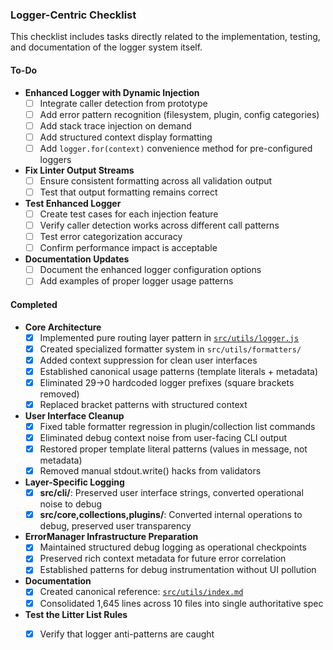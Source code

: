 ### Logger-Centric Checklist

This checklist includes tasks directly related to the implementation, testing, and documentation of the logger system itself.

#### To-Do

- **Enhanced Logger with Dynamic Injection**
  - [ ] Integrate caller detection from prototype
  - [ ] Add error pattern recognition (filesystem, plugin, config categories)
  - [ ] Add stack trace injection on demand
  - [ ] Add structured context display formatting
  - [ ] Add `logger.for(context)` convenience method for pre-configured loggers
- **Fix Linter Output Streams**
  - [ ] Ensure consistent formatting across all validation output
  - [ ] Test that output formatting remains correct
- **Test Enhanced Logger**
  - [ ] Create test cases for each injection feature
  - [ ] Verify caller detection works across different call patterns
  - [ ] Test error categorization accuracy
  - [ ] Confirm performance impact is acceptable
- **Documentation Updates**
  - [ ] Document the enhanced logger configuration options
  - [ ] Add examples of proper logger usage patterns

#### Completed

- **Core Architecture**
  - [x] Implemented pure routing layer pattern in [`src/utils/logger.js`](../../src/utils/logger.js)
  - [x] Created specialized formatter system in `src/utils/formatters/`
  - [x] Added context suppression for clean user interfaces
  - [x] Established canonical usage patterns (template literals + metadata)
  - [x] Eliminated 29→0 hardcoded logger prefixes (square brackets removed)
  - [x] Replaced bracket patterns with structured context
- **User Interface Cleanup**
  - [x] Fixed table formatter regression in plugin/collection list commands
  - [x] Eliminated debug context noise from user-facing CLI output
  - [x] Restored proper template literal patterns (values in message, not metadata)
  - [x] Removed manual stdout.write() hacks from validators
- **Layer-Specific Logging**
  - [x] **src/cli/**: Preserved user interface strings, converted operational noise to debug
  - [x] **src/core,collections,plugins/**: Converted internal operations to debug, preserved user transparency
- **ErrorManager Infrastructure Preparation**
  - [x] Maintained structured debug logging as operational checkpoints
  - [x] Preserved rich context metadata for future error correlation
  - [x] Established patterns for debug instrumentation without UI pollution
- **Documentation**
  - [x] Created canonical reference: [`src/utils/index.md`](../../src/utils/index.md)
  - [x] Consolidated 1,645 lines across 10 files into single authoritative spec
- **Test the Litter List Rules**
  - [x] Verify that logger anti-patterns are caught

